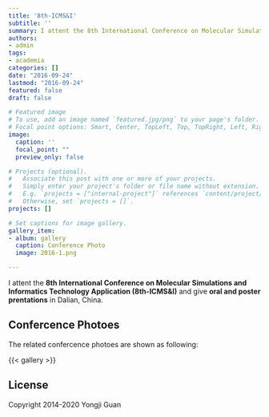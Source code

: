 ```yaml
---
title: '8th-ICMS&I'
subtitle: ''
summary: I attent the 8th International Conference on Molecular Simulations and Informatics Technology Application (8th-ICMS&I) and give oral and poster prentation in Dalian, China.
authors:
- admin
tags:
- academia
categories: []
date: "2016-09-24"
lastmod: "2016-09-24"
featured: false
draft: false

# Featured image
# To use, add an image named `featured.jpg/png` to your page's folder.
# Focal point options: Smart, Center, TopLeft, Top, TopRight, Left, Right, BottomLeft, Bottom, BottomRight
image:
  caption: ''
  focal_point: ""
  preview_only: false

# Projects (optional).
#   Associate this post with one or more of your projects.
#   Simply enter your project's folder or file name without extension.
#   E.g. `projects = ["internal-project"]` references `content/project/deep-learning/index.md`.
#   Otherwise, set `projects = []`.
projects: []

# Set captions for image gallery.
gallery_item:
- album: gallery
  caption: Conference Photo
  image: 2016-1.png

---
```


I attent the **8th International Conference on Molecular Simulations and Informatics Technology Application (8th-ICMS&I)** and give **oral and poster prentations** in Dalian, China.

## Confercence Photoes

The related confercence photoes are shown as following:

{{< gallery >}}

## License

Copyright 2014-2020 Yongji Guan

